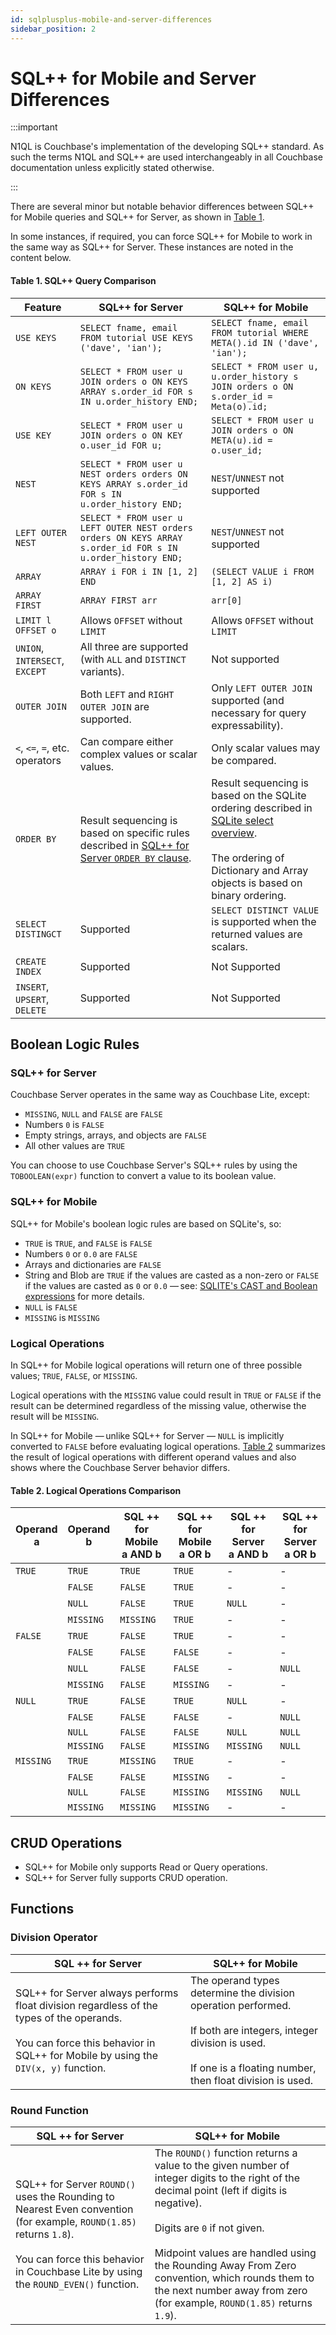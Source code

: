 ```yaml
---
id: sqlplusplus-mobile-and-server-differences
sidebar_position: 2
---
```


# SQL++ for Mobile and Server Differences

:::important

N1QL is Couchbase's implementation of the developing SQL++ standard. As such the
terms N1QL and SQL++ are used interchangeably in all Couchbase documentation
unless explicitly stated otherwise.

:::

There are several minor but notable behavior differences between SQL++ for
Mobile queries and SQL++ for Server, as shown in [Table 1](#table-1-sql-query-comparison).

In some instances, if required, you can force SQL++ for Mobile to work in the
same way as SQL++ for Server. These instances are noted in the content below.

#### Table 1. SQL++ Query Comparison

| Feature                        | SQL++ for Server                                                                                                                                                                     | SQL++ for Mobile                                                                                                                                                                                                    |
| ------------------------------ | ------------------------------------------------------------------------------------------------------------------------------------------------------------------------------------ | ------------------------------------------------------------------------------------------------------------------------------------------------------------------------------------------------------------------- |
| `USE KEYS`                     | `SELECT fname, email FROM tutorial USE KEYS ('dave', 'ian');`                                                                                                                        | `SELECT fname, email FROM tutorial WHERE META().id IN ('dave', 'ian');`                                                                                                                                             |
| `ON KEYS`                      | `SELECT * FROM user u JOIN orders o ON KEYS ARRAY s.order_id FOR s IN u.order_history END;`                                                                                          | `SELECT * FROM user u, u.order_history s JOIN orders o ON s.order_id = Meta(o).id;`                                                                                                                                 |
| `USE KEY`                      | `SELECT * FROM user u JOIN orders o ON KEY o.user_id FOR u;`                                                                                                                         | `SELECT * FROM user u JOIN orders o ON META(u).id = o.user_id;`                                                                                                                                                     |
| `NEST`                         | `SELECT * FROM user u NEST orders orders ON KEYS ARRAY s.order_id FOR s IN u.order_history END;`                                                                                     | `NEST`/`UNNEST` not supported                                                                                                                                                                                       |
| `LEFT OUTER NEST`              | `SELECT * FROM user u LEFT OUTER NEST orders orders ON KEYS ARRAY s.order_id FOR s IN u.order_history END;`                                                                          | `NEST`/`UNNEST` not supported                                                                                                                                                                                       |
| `ARRAY`                        | `ARRAY i FOR i IN [1, 2] END`                                                                                                                                                        | `(SELECT VALUE i FROM [1, 2] AS i)`                                                                                                                                                                                 |
| `ARRAY FIRST`                  | `ARRAY FIRST arr`                                                                                                                                                                    | `arr[0]`                                                                                                                                                                                                            |
| `LIMIT l OFFSET o`             | Allows `OFFSET` without `LIMIT`                                                                                                                                                      | Allows `OFFSET` without `LIMIT`                                                                                                                                                                                     |
| `UNION`, `INTERSECT`, `EXCEPT` | All three are supported (with `ALL` and `DISTINCT` variants).                                                                                                                        | Not supported                                                                                                                                                                                                       |
| `OUTER JOIN`                   | Both `LEFT` and `RIGHT OUTER JOIN` are supported.                                                                                                                                    | Only `LEFT OUTER JOIN` supported (and necessary for query expressability).                                                                                                                                          |
| `<`, `<=`, `=`, etc. operators | Can compare either complex values or scalar values.                                                                                                                                  | Only scalar values may be compared.                                                                                                                                                                                 |
| `ORDER BY`                     | Result sequencing is based on specific rules described in [SQL++ for Server `ORDER BY` clause](https://docs.couchbase.com/server/current/n1ql/n1ql-language-reference/orderby.html). | Result sequencing is based on the SQLite ordering described in [SQLite select overview](https://sqlite.org/lang_select.html).<br /><br /> The ordering of Dictionary and Array objects is based on binary ordering. |
| `SELECT DISTINGCT`             | Supported                                                                                                                                                                            | `SELECT DISTINCT VALUE` is supported when the returned values are scalars.                                                                                                                                          |
| `CREATE INDEX`                 | Supported                                                                                                                                                                            | Not Supported                                                                                                                                                                                                       |
| `INSERT`, `UPSERT`, `DELETE`   | Supported                                                                                                                                                                            | Not Supported                                                                                                                                                                                                       |


## Boolean Logic Rules

### SQL++ for Server

Couchbase Server operates in the same way as Couchbase Lite, except:

- `MISSING`, `NULL` and `FALSE` are `FALSE`
- Numbers `0` is `FALSE`
- Empty strings, arrays, and objects are `FALSE`
- All other values are `TRUE`

You can choose to use Couchbase Server's SQL++ rules by using the
`TOBOOLEAN(expr)` function to convert a value to its boolean value.

### SQL++ for Mobile

SQL++ for Mobile's boolean logic rules are based on SQLite's, so:

- `TRUE` is `TRUE`, and `FALSE` is `FALSE`
- Numbers `0` or `0.0` are `FALSE`
- Arrays and dictionaries are `FALSE`
- String and Blob are `TRUE` if the values are casted as a non-zero or `FALSE`
  if the values are casted as `0` or `0.0` — see:
  [SQLITE's CAST and Boolean expressions](https://sqlite.org/lang_expr.html) for
  more details.
- `NULL` is `FALSE`
- `MISSING` is `MISSING`

### Logical Operations

In SQL++ for Mobile logical operations will return one of three possible values;
`TRUE`, `FALSE`, or `MISSING`.

Logical operations with the `MISSING` value could result in `TRUE` or `FALSE` if
the result can be determined regardless of the missing value, otherwise the
result will be `MISSING`.

In SQL++ for Mobile — unlike SQL++ for Server — `NULL` is implicitly converted
to `FALSE` before evaluating logical operations. [Table 2](#table-2-logical-operations-comparison) summarizes the
result of logical operations with different operand values and also shows where
the Couchbase Server behavior differs.

#### Table 2. Logical Operations Comparison

| Operand<br/>a | Operand<br/>b | SQL ++ for Mobile <br/>a AND b | SQL ++ for Mobile <br/>a OR b | SQL ++ for Server<br />a AND b | SQL ++ for Server<br />a OR b |
| ------------- | ------------- | ------------------------------ | ----------------------------- | ------------------------------ | ----------------------------- |
| `TRUE`        | `TRUE`        | `TRUE`                         | `TRUE`                        | -                              | -                             |
|               | `FALSE`       | `FALSE`                        | `TRUE`                        | -                              | -                             |
|               | `NULL`        | `FALSE`                        | `TRUE`                        | `NULL`                         | -                             |
|               | `MISSING`     | `MISSING`                      | `TRUE`                        | -                              | -                             |
| `FALSE`       | `TRUE`        | `FALSE`                        | `TRUE`                        | -                              | -                             |
|               | `FALSE`       | `FALSE`                        | `FALSE`                       | -                              | -                             |
|               | `NULL`        | `FALSE`                        | `FALSE`                       | -                              | `NULL`                        |
|               | `MISSING`     | `FALSE`                        | `MISSING`                     | -                              | -                             |
| `NULL`        | `TRUE`        | `FALSE`                        | `TRUE`                        | `NULL`                         | -                             |
|               | `FALSE`       | `FALSE`                        | `FALSE`                       | -                              | `NULL`                        |
|               | `NULL`        | `FALSE`                        | `FALSE`                       | `NULL`                         | `NULL`                        |
|               | `MISSING`     | `FALSE`                        | `MISSING`                     | `MISSING`                      | `NULL`                        |
| `MISSING`     | `TRUE`        | `MISSING`                      | `TRUE`                        | -                              | -                             |
|               | `FALSE`       | `FALSE`                        | `MISSING`                     | -                              | -                             |
|               | `NULL`        | `FALSE`                        | `MISSING`                     | `MISSING`                      | `NULL`                        |
|               | `MISSING`     | `MISSING`                      | `MISSING`                     | -                              | -                             |


## CRUD Operations

- SQL++ for Mobile only supports Read or Query operations.
- SQL++ for Server fully supports CRUD operation.

## Functions

### Division Operator

| SQL ++ for Server                                                                                                                                                                     | SQL++ for Mobile                                                                                                                                                                               |
| ------------------------------------------------------------------------------------------------------------------------------------------------------------------------------------- | ---------------------------------------------------------------------------------------------------------------------------------------------------------------------------------------------- |
| SQL++ for Server always performs float division regardless of the types of the operands.<br/><br />You can force this behavior in SQL++ for Mobile by using the `DIV(x, y)` function. | The operand types determine the division operation performed.<br /><br />If both are integers, integer division is used.<br /><br /> If one is a floating number, then float division is used. |

### Round Function

| SQL ++ for Server                                                                                                                                                                                                 | SQL++ for Mobile                                                                                                                                                                                                                                                                                                                                                          |
| ----------------------------------------------------------------------------------------------------------------------------------------------------------------------------------------------------------------- | ------------------------------------------------------------------------------------------------------------------------------------------------------------------------------------------------------------------------------------------------------------------------------------------------------------------------------------------------------------------------- |
| SQL++ for Server `ROUND()` uses the Rounding to Nearest Even convention (for example, `ROUND(1.85)` returns `1.8`).<br/><br />You can force this behavior in Couchbase Lite by using the `ROUND_EVEN()` function. | The `ROUND()` function returns a value to the given number of integer digits to the right of the decimal point (left if digits is negative).<br /><br />Digits are `0` if not given.<br /><br />Midpoint values are handled using the Rounding Away From Zero convention, which rounds them to the next number away from zero (for example, `ROUND(1.85)` returns `1.9`). |